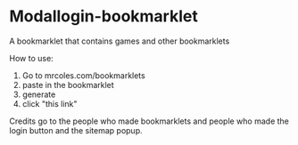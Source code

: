 # Modallogin-bookmarklet
A bookmarklet that contains games and other bookmarklets

How to use:
1. Go to mrcoles.com/bookmarklets
2. paste in the bookmarklet
3. generate
4. click "this link"

Credits go to the people who made bookmarklets and people who made the login button and the sitemap popup.
